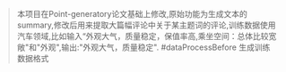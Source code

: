 >本项目在Point-generatory论文基础上修改,原始功能为生成文本的summary,修改后用来提取大篇幅评论中关于某主题词的评论,训练数据使用汽车领域,比如输入“外观大气，质量稳定，保值率高,乘坐空间：总体比较宽敞"和"外观",输出:"外观大气，质量稳定".
#dataProcessBefore
生成训练数据格式
